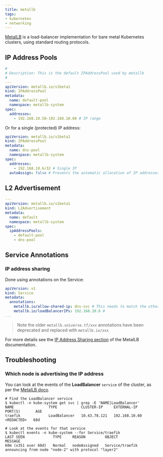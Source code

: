 ```yaml
---
title: metallb
tags:
- kubernetes
- networking
---
```


[MetalLB](https://metallb.universe.tf/) is a load-balancer implementation for bare metal Kubernetes clusters, using standard routing protocols.
<!--more-->

## IP Address Pools 

```yaml
#
# Description: This is the default IPAddressPool used by metallb
#
---
apiVersion: metallb.io/v1beta1
kind: IPAddressPool
metadata:
  name: default-pool
  namespace: metallb-system
spec:
  addresses:
    - 192.168.10.50-192.168.10.60 # IP range
```

Or for a single (protected) IP address:

```yaml
apiVersion: metallb.io/v1beta1
kind: IPAddressPool
metadata:
  name: dns-pool
  namespace: metallb-system
spec:
  addresses:
    - 192.168.10.6/32 # Single IP
  autoAssign: false # Prevents the automatic allocation of IP addresses from this pool
```

## L2 Advertisement

```yaml
---
apiVersion: metallb.io/v1beta1
kind: L2Advertisement
metadata:
  name: default
  namespace: metallb-system
spec:
  ipAddressPools:
    - default-pool
    - dns-pool
```

## Service Annotations

### IP address sharing

Done using annotations on the Service:

```yaml
apiVersion: v1
kind: Service
metadata:
  annotations:
    metallb.io/allow-shared-ip: dns-svc # This needs to match the other SVC which needs to share the same IP address
    metallb.io/loadBalancerIPs: 192.168.10.6 # 
...
```

> Note the older `metallb.universe.tf/xxx` annotations have been deprecated and replaced with `metallb.io/xxx`

For more details see the [IP Address Sharing section](https://metallb.universe.tf/usage/#ip-address-sharing) of the 
MetalLB documentation.

## Troubleshooting

### Which node is advertising the IP address

You can look at the events of the **LoadBalancer** `service` of the cluster, as per the [MetalLB doco](https://metallb.universe.tf/troubleshooting/#troubleshooting-service-advertisements).

```shell
# Find the LoadBalancer service
$ kubectl -n kube-system get svc | grep -E 'NAME|LoadBalancer'
NAME                TYPE           CLUSTER-IP     EXTERNAL-IP    PORT(S)       AGE
traefik             LoadBalancer   10.43.78.121   192.168.10.60   <REDACTED>   68d
```

```shell
# Look at the events for that service
$ kubectl events -n kube-system --for Service/traefik
LAST SEEN             TYPE     REASON         OBJECT            MESSAGE
60m (x351 over 60d)   Normal   nodeAssigned   Service/traefik   announcing from node "node-2" with protocol "layer2"
```

